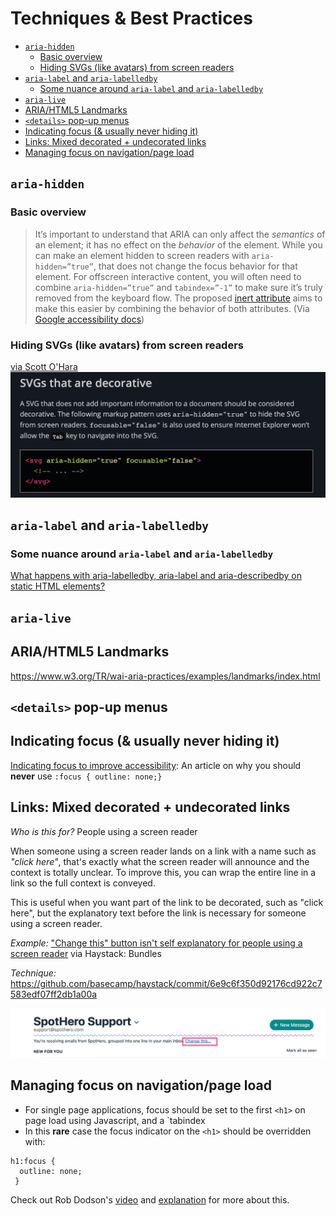 # Techniques & Best Practices

- [`aria-hidden`](#aria-hidden)
  - [Basic overview](#Basic-overview)
  - [Hiding SVGs (like avatars) from screen readers](#Hiding-SVGs-like-avatars-from-screen-readers)
- [`aria-label` and `aria-labelledby`](#aria-label-and-aria-labelledby)
  - [Some nuance around `aria-label` and `aria-labelledby`](#Some-nuance-around-aria-label-and-aria-labelledby)
- [`aria-live`](#aria-live)
- [ARIA/HTML5 Landmarks](#ARIAHTML5-Landmarks)
- [`<details>` pop-up menus](#details-pop-up-menus)
- [Indicating focus (& usually never hiding it)](#Indicating-focus--usually-never-hiding-it)
- [Links: Mixed decorated + undecorated links](#Links-Mixed-decorated--undecorated-links)
- [Managing focus on navigation/page load](#Managing-focus-on-navigationpage-load)

## `aria-hidden`

### Basic overview

>It’s important to understand that ARIA can only affect the *semantics* of an element; it has no effect on the *behavior* of the element. While you can make an element hidden to screen readers with `aria-hidden=”true”`, that does not change the focus behavior for that element. For offscreen interactive content, you will often need to combine `aria-hidden=”true”` and `tabindex=”-1”` to make sure it’s truly removed from the keyboard flow. The proposed [inert attribute](https://github.com/WICG/inert) aims to make this easier by combining the behavior of both attributes. (Via [Google accessibility docs](https://developers.google.com/web/fundamentals/accessibility/how-to-review))


### Hiding SVGs (like avatars) from screen readers

[via Scott O'Hara](https://www.scottohara.me/blog/2019/05/22/contextual-images-svgs-and-a11y.html)
![decorative svgs](images/decorative-svgs.png)

## `aria-label` and `aria-labelledby`

### Some nuance around `aria-label` and `aria-labelledby`

[What happens with aria-labelledby, aria-label and aria-describedby on static HTML elements?](https://www.davidmacd.com/blog/does-aria-label-override-static-text.html)

## `aria-live`

## ARIA/HTML5 Landmarks

https://www.w3.org/TR/wai-aria-practices/examples/landmarks/index.html

## `<details>` pop-up menus

## Indicating focus (& usually never hiding it)

[Indicating focus to improve accessibility](https://hiddedevries.nl/en/blog/2019-06-06-indicating-focus-to-improve-accessibility): An article on why you should **never** use `:focus { outline: none;}`

## Links: Mixed decorated + undecorated links

*Who is this for?* People using a screen reader

When someone using a screen reader lands on a link with a name such as *"click here"*, that's exactly what the screen reader will announce and the context is totally unclear. To improve this, you can wrap the entire line in a link so the full context is conveyed.

This is useful when you want part of the link to be decorated, such as "click here", but the explanatory text before the link is necessary for someone using a screen reader.

*Example:* ["Change this" button isn't self explanatory for people using a screen reader](https://3.basecamp.com/2914079/buckets/11898988/todos/1851452489) via Haystack: Bundles

*Technique:* https://github.com/basecamp/haystack/commit/6e9c6f350d92176cd922c7583edf07ff2db1a00a

![mixed links](images/mixed-link.png)

## Managing focus on navigation/page load

* For single page applications, focus should be set to the first `<h1>` on page load using Javascript, and a `tabindex
* In this **rare** case the focus indicator on the `<h1>` should be overridden with:
```
h1:focus {
  outline: none;
 }
```

Check out Rob Dodson's [video](https://www.youtube.com/watch?time_continue=44&v=srLRSQg6Jgg) and [explanation](https://dev.to/robdodson/managing-focus-64l) for more about this.
